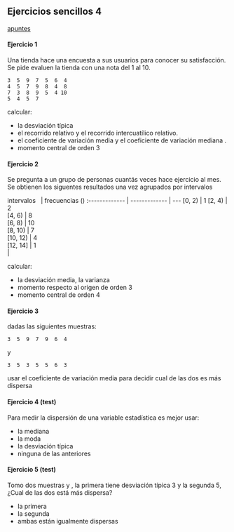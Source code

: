 ## Ejercicios sencillos 4

[apuntes](https://drive.google.com/open?id=13bNDS6c3sN3wVr0YrYo2i_Sy7xHwCHhu)

#### Ejercicio 1
Una tienda hace una encuesta a sus usuarios para conocer su satisfacción. Se pide evaluen la tienda con una nota del 1 al 10.
```
3  5  9  7  5  6  4
4  5  7  9  8  4  8
7  3  8  9  5  4 10
5  4  5  7
```


calcular:
- la desviación típica
- el recorrido relativo y el recorrido intercuatílico relativo.
- el coeficiente de variación media y el coeficiente de variación mediana .
- momento central de orden 3



#### Ejercicio 2
Se pregunta a un grupo de personas cuantás veces hace ejercicio al mes. Se obtienen los siguentes resultados una vez agrupados por intervalos

intervalos &nbsp;&nbsp;| frecuencias (<span v-katex="'n_i'"></span>) 
:------------- | ------------- | ---
[0, 2) | 1 
[2, 4) | 2       
[4, 6) | 8      
[6, 8) | 10       
[8, 10) | 7       
[10, 12) | 4        
[12, 14] | 1       
|

calcular:
- la desviación media, la varianza
- momento respecto al origen de orden 3
- momento central de orden 4


#### Ejercicio 3
dadas las siguientes muestras:
```
3  5  9  7  9  6  4
```

y

```
3  5  3  5  5  6  3
```

usar el coeficiente de variación media para decidir cual de las dos es más dispersa

#### Ejercicio 4 (test)
Para medir la dispersión de una variable estadística es mejor usar:
- la mediana
- la moda
- la desviación típica
- ninguna de las anteriores

#### Ejercicio 5 (test)
Tomo dos muestras <span v-katex="'(x_i)'"></span> y <span v-katex="'(y_i)'"></span>, la primera tiene desviación típica 3 y la 
segunda 5, ¿Cual de las dos está más dispersa?
- la primera <span v-katex="'(x_i)'"></span>
- la segunda  <span v-katex="'(y_i)'"></span>
- ambas están igualmente dispersas




<!--
id: ejercicios_estadistica_20191017
tags: estadistica, teaching, ejercicios
title: Ejercicios sencillos 2019-10-17
date: 17/10/2019
-->

<!--
 x <- c(3,  5,  9,  7,  5,  6,  4,  4,  5,  7,  9,  8,  4,  8,  7,  3,  8,  9,  5,  4, 10,  5,  4,  5,  7)
> table(binnedSamples)
binnedSamples
  (1,5]  (5,10] (10,15] (15,20] (20,25] (25,30] 
      9      12       2       0       0       0 
> summary(x)
   Min. 1st Qu.  Median    Mean 3rd Qu.    Max. 
   3.00    4.00    5.00    6.04    8.00   10.00 
> x = rnorm(n=26, m=7, sd=3)
> x <- round(abs(x), digits=0)
> x
 [1]  5 10  8  4  5  8 10  2 10 11 12  9  1  7  8  7  9  9  7  8 11  8  8 11  2  6
> x <- c(3,  5,  9,  7,  5,  6,  4,  4,  5,  7,  9,  8,  4,  8,  7,  3,  8,  9,  5,  4, 10,  5,  4,  5,  7)
> median(x)
[1] 5
> sd(x)
[1] 2.071232
> 7/6.04
[1] 1.15894
> 4/5
[1] 0.8





octave:1> x = [1,2,8,10,7,4,1]
x =

    1    2    8   10    7    4    1

octave:2> n=x
n =

    1    2    8   10    7    4    1

octave:3> n
n =

    1    2    8   10    7    4    1

octave:4> x = [1,3,5,7,9,11,13]
x =

    1    3    5    7    9   11   13

octave:5> x*n'
ans =  237
octave:6> x*diag(n)
ans =

    1    6   40   70   63   44   13

octave:7> 5/7
ans =  0.71429
octave:8> 5/7
ans =  0.71429
octave:9> ans * 10
ans =  7.1429
octave:10> n
n =

    1    2    8   10    7    4    1

octave:11> x*diag(n)
ans =

    1    6   40   70   63   44   13

octave:12> n*diag(1,1,1,1,1)
error: Invalid call to diag.  Correct usage is:

 -- M = diag (V)
 -- M = diag (V, K)
 -- M = diag (V, M, N)
 -- V = diag (M)
 -- V = diag (M, K)

Additional help for built-in functions and operators is
available in the online version of the manual.  Use the command
'doc <topic>' to search the manual index.

Help and information about Octave is also available on the WWW
at https://www.octave.org and via the help@octave.org
mailing list.
octave:12> n
n =

    1    2    8   10    7    4    1

octave:13> n*diag(1,1,1,1,1,1)
error: Invalid call to diag.  Correct usage is:

 -- M = diag (V)
 -- M = diag (V, K)
 -- M = diag (V, M, N)
 -- V = diag (M)
 -- V = diag (M, K)

Additional help for built-in functions and operators is
available in the online version of the manual.  Use the command
'doc <topic>' to search the manual index.

Help and information about Octave is also available on the WWW
at https://www.octave.org and via the help@octave.org
mailing list.
octave:13> n*diag([1,1,1,1,1,1])
error: operator *: nonconformant arguments (op1 is 1x7, op2 is 6x6)
octave:13> n*diag([1,1,1,1,1,1,1])
ans =

    1    2    8   10    7    4    1

octave:14> n
n =

    1    2    8   10    7    4    1

octave:15> one = [1,1,1,1,1,1,1]
one =

   1   1   1   1   1   1   1

octave:16> n*one'
ans =  33
octave:17> x*n/33
error: operator *: nonconformant arguments (op1 is 1x7, op2 is 1x7)
octave:17> x*n'/33
ans =  7.1818
octave:18> med = ans
med =  7.1818
octave:19> mean = med
mean =  7.1818
octave:20> x - mean
ans =

  -6.18182  -4.18182  -2.18182  -0.18182   1.81818   3.81818   5.81818

octave:21> abs(x-mean)
ans =

   6.18182   4.18182   2.18182   0.18182   1.81818   3.81818   5.81818

octave:22> abs(x-mean)*diag(n)
ans =

    6.1818    8.3636   17.4545    1.8182   12.7273   15.2727    5.8182

octave:23> d = abs(x-mean)*diag(n)
d =

    6.1818    8.3636   17.4545    1.8182   12.7273   15.2727    5.8182

octave:24> d*one'
ans =  67.636
octave:25> /33
parse error:

  syntax error

>>> /33
    ^

octave:25> d*one'/33
ans =  2.0496
octave:26> x
x =

    1    3    5    7    9   11   13

octave:27> x.*x
ans =

     1     9    25    49    81   121   169

octave:28> x2 =ans
x2 =

     1     9    25    49    81   121   169

octave:29> x.*x.*x
ans =

      1     27    125    343    729   1331   2197

octave:30> x3=ans
x3 =

      1     27    125    343    729   1331   2197

octave:31> x3*n'
ans =  17109
octave:32> ans/33
ans =  518.45
octave:33> x.*x.*x.*x
ans =

       1      81     625    2401    6561   14641   28561

octave:34> x4 = ans
x4 =

       1      81     625    2401    6561   14641   28561

octave:35> x4*n'/33
ans =  4915.9
octave:36> 
-->
